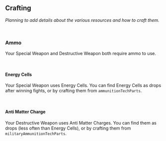 ## Crafting

*Planning to add details about the various resources and how to craft them.*

<br />

### Ammo

Your Special Weapon and Destructive Weapon both require ammo to use.

<br />

#### Energy Cells

Your Special Weapon uses Energy Cells. You can find Energy Cells as drops after winning fights, or by crafting them from `ammunitionTechParts`.

<br />

#### Anti Matter Charge

Your Destructive Weapon uses Anti Matter Charges. You can find them as drops (less often than Energy Cells), or by crafting them from `militaryAmmunitionTechParts`.
